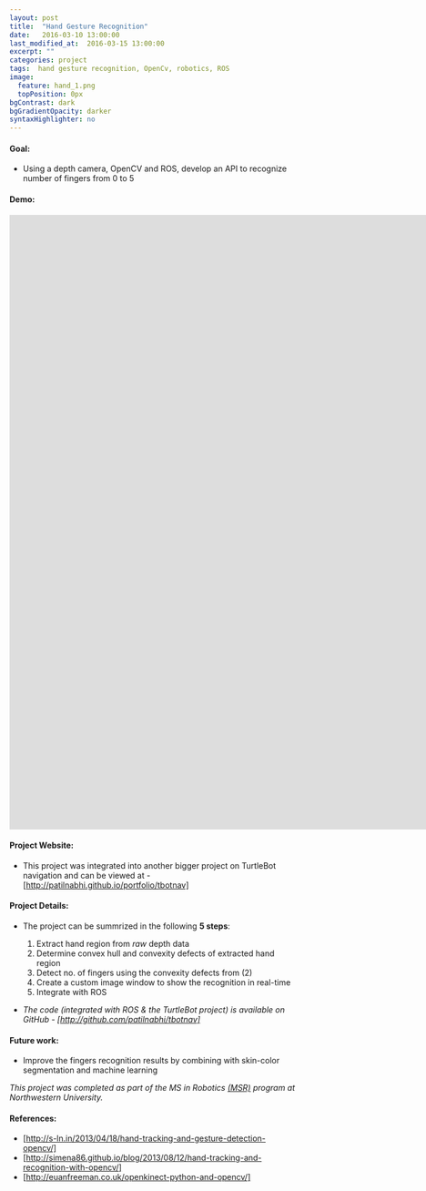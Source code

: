 ```yaml
---
layout: post
title:  "Hand Gesture Recognition"
date:   2016-03-10 13:00:00
last_modified_at:  2016-03-15 13:00:00
excerpt: ""
categories: project
tags:  hand gesture recognition, OpenCv, robotics, ROS
image:
  feature: hand_1.png
  topPosition: 0px
bgContrast: dark
bgGradientOpacity: darker
syntaxHighlighter: no
---
```

<h4>Goal:</h4>

* Using a depth camera, OpenCV and ROS, develop an API to recognize number of fingers from 0 to 5

<h4>Demo:</h4>

<p><center><iframe width="1920" height="1080" src="https://www.youtube.com/embed/u7TcyaLekFg" frameborder="0" allowfullscreen></iframe></center></p>

<h4>Project Website:</h4>  

* This project was integrated into another bigger project on TurtleBot navigation and can be viewed at - [http://patilnabhi.github.io/portfolio/tbotnav] 

<h4>Project Details:</h4>

* The project can be summrized in the following **5 steps**:

	1. Extract hand region from *raw* depth data  
	2. Determine convex hull and convexity defects of extracted hand region 
	3. Detect no. of fingers using the convexity defects from (2) 
	4. Create a custom image window to show the recognition in real-time  
	5. Integrate with ROS  
* *The code (integrated with ROS & the TurtleBot project) is available on GitHub - [http://github.com/patilnabhi/tbotnav]*

<h4>Future work:</h4>
    
* Improve the fingers recognition results by combining with skin-color segmentation and machine learning

*This project was completed as part of the MS in Robotics [(MSR)] program at Northwestern University.*

<h4>References:</h4>

* [http://s-ln.in/2013/04/18/hand-tracking-and-gesture-detection-opencv/]
* [http://simena86.github.io/blog/2013/08/12/hand-tracking-and-recognition-with-opencv/]
* [http://euanfreeman.co.uk/openkinect-python-and-opencv/]


[http://patilnabhi.github.io/portfolio/tbotnav]: http://patilnabhi.github.io/portfolio/tbotnav
[http://github.com/patilnabhi/tbotnav]: http://github.com/patilnabhi/tbotnav
[ROS]: http://www.ros.org/
[NU]: http://www.mccormick.northwestern.edu/robotics/
[OpenCV]: http://opencv.org/
[Rviz]: http://wiki.ros.org/rviz
[http://s-ln.in/2013/04/18/hand-tracking-and-gesture-detection-opencv/]: http://s-ln.in/2013/04/18/hand-tracking-and-gesture-detection-opencv/
[http://simena86.github.io/blog/2013/08/12/hand-tracking-and-recognition-with-opencv/]: http://simena86.github.io/blog/2013/08/12/hand-tracking-and-recognition-with-opencv/
[http://euanfreeman.co.uk/openkinect-python-and-opencv/]: http://euanfreeman.co.uk/openkinect-python-and-opencv/
[(MSR)]: http://www.mccormick.northwestern.edu/robotics/meet-students/profiles-2015-2016/patil-abhishek.html